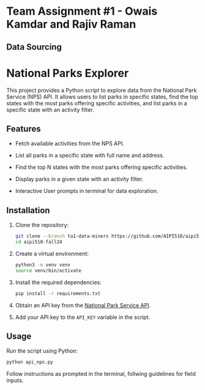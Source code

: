 # Team Assignment #1 - Owais Kamdar and Rajiv Raman
## Data Sourcing

# National Parks Explorer


This project provides a Python script to explore data from the National Park Service (NPS) API. It allows users to list parks in specific states, find the top states with the most parks offering specific activities, and list parks in a specific state with an activity filter.


## Features


- Fetch available activities from the NPS API.


- List all parks in a specific state with full name and address.
- Find the top N states with the most parks offering specific activities.
- Display parks in a given state with an activity filter.
- Interactive User prompts in terminal for data exploration.


## Installation


1. Clone the repository:


   ```bash
   git clone --branch ta1-data-miners https://github.com/AIPI510/aipi510-fall24.git
   cd aipi510-fall24
   ```


2. Create a virtual environment:


   ```bash
   python3 -m venv venv
   source venv/bin/activate
   ```


3. Install the required dependencies:


   ```bash
   pip install -r requirements.txt
   ```


4. Obtain an API key from the [National Park Service API](https://www.nps.gov/subjects/developer/api-documentation.htm).


5. Add your API key to the `API_KEY` variable in the script.


## Usage


Run the script using Python:


```bash
python api_nps.py
```

Follow instructions as prompted in the terminal, follwing guidelines for field inputs.



